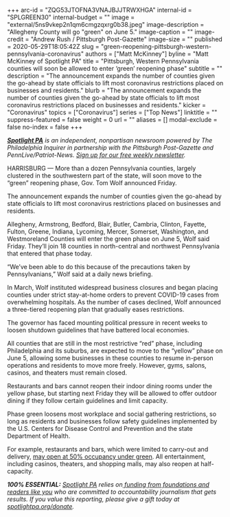 +++
arc-id = "ZQG53JTOFNA3VNAJBJJTRWXHGA"
internal-id = "SPLGREEN30"
internal-budget = ""
image = "external/5ns9vkep2n1qm6cmgzqxrg0b38.jpeg"
image-description = "Allegheny County will go \"green\" on June 5."
image-caption = ""
image-credit = "Andrew Rush / Pittsburgh Post-Gazette"
image-size = ""
published = 2020-05-29T18:05:42Z
slug = "green-reopening-pittsburgh-western-pennsylvania-coronavirus"
authors = ["Matt McKinney"]
byline = "Matt McKinney of Spotlight PA"
title = "Pittsburgh, Western Pennsylvania counties will soon be allowed to enter ‘green’ reopening phase"
subtitle = ""
description = "The announcement expands the number of counties given the go-ahead by state officials to lift most coronavirus restrictions placed on businesses and residents."
blurb = "The announcement expands the number of counties given the go-ahead by state officials to lift most coronavirus restrictions placed on businesses and residents."
kicker = "Coronavirus"
topics = ["Coronavirus"]
series = ["Top News"]
linktitle = ""
suppress-featured = false
weight = 0
url = ""
aliases = []
modal-exclude = false
no-index = false
+++

<a href="https://www.spotlightpa.org/"><i><b>Spotlight PA</b></i></a><i> is an independent, nonpartisan newsroom powered by The Philadelphia Inquirer in partnership with the Pittsburgh Post-Gazette and PennLive/Patriot-News. </i><a href="https://www.spotlightpa.org/newsletters"><i>Sign up for our free weekly newsletter</i></a><i>.</i>

HARRISBURG — More than a dozen Pennsylvania counties, largely clustered in the southwestern part of the state, will soon move to the “green” reopening phase, Gov. Tom Wolf announced Friday.

The announcement expands the number of counties given the go-ahead by state officials to lift most coronavirus restrictions placed on businesses and residents.

Allegheny, Armstrong, Bedford, Blair, Butler, Cambria, Clinton, Fayette, Fulton, Greene, Indiana, Lycoming, Mercer, Somerset, Washington, and Westmoreland Counties will enter the green phase on June 5, Wolf said Friday. They’ll join 18 counties in north-central and northwest Pennsylvania that entered that phase today.

“We’ve been able to do this because of the precautions taken by Pennsylvanians,” Wolf said at a daily news briefing. 

<script src="https://www.spotlightpa.org/embed.js" async></script><div data-spl-embed-version="1" data-spl-src="https://www.spotlightpa.org/embeds/donate/"></div>

In March, Wolf instituted widespread business closures and began placing counties under strict stay-at-home orders to prevent COVID-19 cases from overwhelming hospitals. As the number of cases declined, Wolf announced a three-tiered reopening plan that gradually eases restrictions.

The governor has faced mounting political pressure in recent weeks to loosen shutdown guidelines that have battered local economies.

All counties that are still in the most restrictive “red” phase, including Philadelphia and its suburbs, are expected to move to the “yellow” phase on June 5, allowing some businesses in these counties to resume in-person operations and residents to move more freely. However, gyms, salons, casinos, and theaters must remain closed.

<script src="https://www.spotlightpa.org/embed.js" async></script><div data-spl-embed-version="1" data-spl-src="https://www.spotlightpa.org/embeds/newsletter/"></div>

Restaurants and bars cannot reopen their indoor dining rooms under the yellow phase, but starting next Friday they will be allowed to offer outdoor dining if they follow certain guidelines and limit capacity.

Phase green loosens most workplace and social gathering restrictions, so long as residents and businesses follow safety guidelines implemented by the U.S. Centers for Disease Control and Prevention and the state Department of Health.

For example, restaurants and bars, which were limited to carry-out and delivery, <a href="https://www.spotlightpa.org/news/2020/05/pennsylvania-coronavirus-reopening-tiers-phases-red-yellow-green/" target="_blank">may open at 50% occupancy under green</a>. All entertainment, including casinos, theaters, and shopping malls, may also reopen at half-capacity.

<i><b>100% ESSENTIAL:</b></i><i> </i><a href="https://www.spotlightpa.org/"><i>Spotlight PA</i></a><i> relies on</i><a href="https://www.spotlightpa.org/support"><i> funding from foundations and readers like you</i></a><i> who are committed to accountability journalism that gets results. If you value this reporting, please give a gift today at </i><a href="https://www.spotlightpa.org/donate"><i>spotlightpa.org/donate</i></a><i>.</i>
